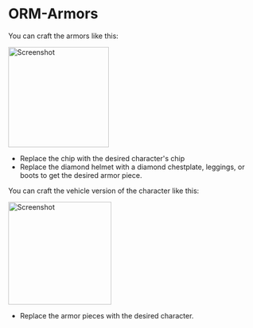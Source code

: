 # ORM-Armors

You can craft the armors like this:

<img width="202" alt="Screenshot" src="https://github.com/OrigamiKing3612/OrigamiKings-Robotics-Mod/assets/115757805/71a14b3d-c172-411f-85b1-0b79ab031f03">

- Replace the chip with the desired character's chip
- Replace the diamond helmet with a diamond chestplate, leggings, or boots to get the desired armor piece.

You can craft the vehicle version of the character like this:

<img width="207" alt="Screenshot" src="https://github.com/OrigamiKing3612/OrigamiKings-Robotics-Mod/assets/115757805/409512dc-52e2-46a5-8502-d1969079fb44">

- Replace the armor pieces with the desired character.
